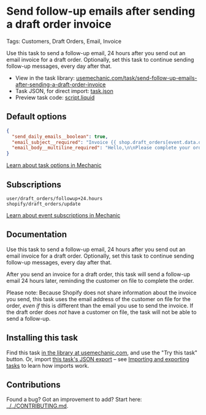 # Send follow-up emails after sending a draft order invoice

Tags: Customers, Draft Orders, Email, Invoice

Use this task to send a follow-up email, 24 hours after you send out an email invoice for a draft order. Optionally, set this task to continue sending follow-up messages, every day after that.

* View in the task library: [usemechanic.com/task/send-follow-up-emails-after-sending-a-draft-order-invoice](https://usemechanic.com/task/send-follow-up-emails-after-sending-a-draft-order-invoice)
* Task JSON, for direct import: [task.json](../../tasks/send-follow-up-emails-after-sending-a-draft-order-invoice.json)
* Preview task code: [script.liquid](./script.liquid)

## Default options

```json
{
  "send_daily_emails__boolean": true,
  "email_subject__required": "Invoice {{ shop.draft_orders[event.data.draft_order_id].name }}: Your order payment is due",
  "email_body__multiline_required": "Hello,\n\nPlease complete your order using this link:\n\n{{ shop.draft_orders[event.data.draft_order_id].invoice_url | default: \"(invoice url will be displayed here)\" }}\n\nThanks,\nThe team at {{ shop.name }}"
}
```

[Learn about task options in Mechanic](https://docs.usemechanic.com/article/471-task-options)

## Subscriptions

```liquid
user/draft_orders/followup+24.hours
shopify/draft_orders/update
```

[Learn about event subscriptions in Mechanic](https://docs.usemechanic.com/article/408-subscriptions)

## Documentation

Use this task to send a follow-up email, 24 hours after you send out an email invoice for a draft order. Optionally, set this task to continue sending follow-up messages, every day after that.

After you send an invoice for a draft order, this task will send a follow-up email 24 hours later, reminding the customer on file to complete the order.

Please note: Because Shopify does not share information about the invoice you send, this task uses the email address of the customer on file for the order, _even if_ this is different than the email you use to send the invoice. If the draft order does _not_ have a customer on file, the task will not be able to send a follow-up.

## Installing this task

Find this task [in the library at usemechanic.com](https://usemechanic.com/task/send-follow-up-emails-after-sending-a-draft-order-invoice), and use the "Try this task" button. Or, import [this task's JSON export](../../tasks/send-follow-up-emails-after-sending-a-draft-order-invoice.json) – see [Importing and exporting tasks](https://docs.usemechanic.com/article/505-importing-and-exporting-tasks) to learn how imports work.

## Contributions

Found a bug? Got an improvement to add? Start here: [../../CONTRIBUTING.md](../../CONTRIBUTING.md).
